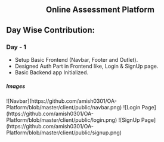 <h2 align="center">Online Assessment Platform</h2>

## Day Wise Contribution:

### Day - 1
- Setup Basic Frontend (Navbar, Footer and Outlet).
- Designed Auth Part in Frontend like, Login & SignUp page.
- Basic Backend app Initialized.

<h5>Images</h5>
<div class="flex gap-2">
    ![Navbar](https://github.com/amish0301/OA-Platform/blob/master/client/public/navbar.png)
    ![Login Page](https://github.com/amish0301/OA-Platform/blob/master/client/public/login.png)
    ![SignUp Page](https://github.com/amish0301/OA-Platform/blob/master/client/public/signup.png)
</div>
